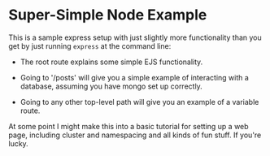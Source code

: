 Super-Simple Node Example
===

This is a sample express setup with just slightly more functionality than you get by just running `express` at the command line:

  * The root route explains some simple EJS functionality.

  * Going to '/posts' will give you a simple example of interacting with a database, assuming you have mongo set up correctly.

  * Going to any other top-level path will give you an example of a variable route.

At some point I might make this into a basic tutorial for setting up a web page, including cluster and namespacing and all kinds of fun stuff. If you're lucky.
